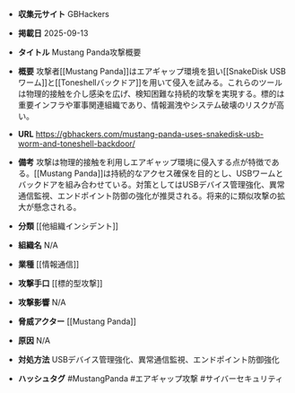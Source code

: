 - **収集元サイト**
GBHackers

- **掲載日**
2025-09-13

- **タイトル**
Mustang Panda攻撃概要

- **概要**
攻撃者[[Mustang Panda]]はエアギャップ環境を狙い[[SnakeDisk USBワーム]]と[[Toneshellバックドア]]を用いて侵入を試みる。これらのツールは物理的接触を介し感染を広げ、検知困難な持続的攻撃を実現する。標的は重要インフラや軍事関連組織であり、情報漏洩やシステム破壊のリスクが高い。

- **URL**
https://gbhackers.com/mustang-panda-uses-snakedisk-usb-worm-and-toneshell-backdoor/

- **備考**
攻撃は物理的接触を利用しエアギャップ環境に侵入する点が特徴である。[[Mustang Panda]]は持続的なアクセス確保を目的とし、USBワームとバックドアを組み合わせている。対策としてはUSBデバイス管理強化、異常通信監視、エンドポイント防御の強化が推奨される。将来的に類似攻撃の拡大が懸念される。

- **分類**
[[他組織インシデント]]

- **組織名**
N/A

- **業種**
[[情報通信]]

- **攻撃手口**
[[標的型攻撃]]

- **攻撃影響**
N/A

- **脅威アクター**
[[Mustang Panda]]

- **原因**
N/A

- **対処方法**
USBデバイス管理強化、異常通信監視、エンドポイント防御強化

- **ハッシュタグ**
#MustangPanda #エアギャップ攻撃 #サイバーセキュリティ
